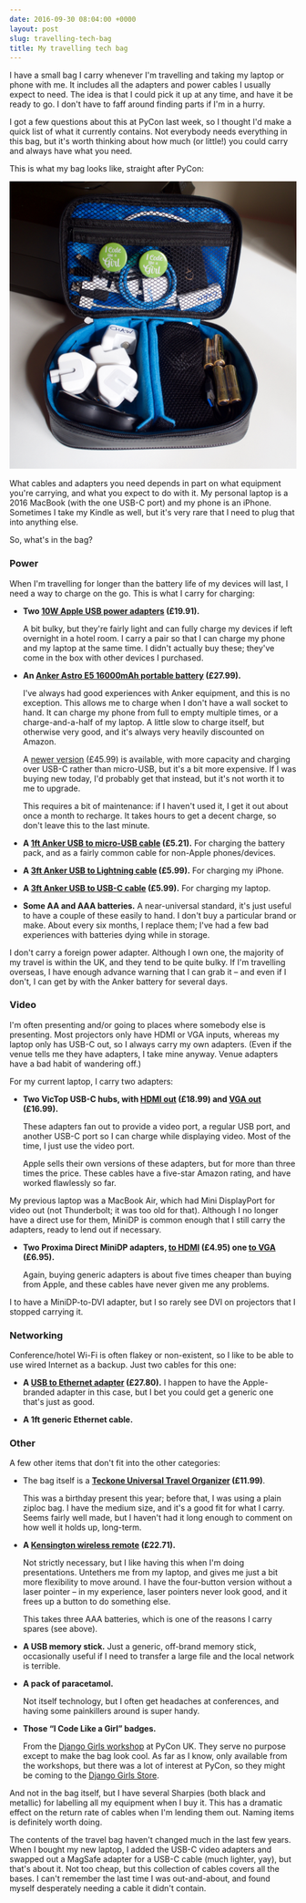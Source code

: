 ```yaml
---
date: 2016-09-30 08:04:00 +0000
layout: post
slug: travelling-tech-bag
title: My travelling tech bag
---
```


I have a small bag I carry whenever I'm travelling and taking my laptop or phone with me.
It includes all the adapters and power cables I usually expect to need.
The idea is that I could pick it up at any time, and have it be ready to go.
I don't have to faff around finding parts if I'm in a hurry.

I got a few questions about this at PyCon last week, so I thought I'd make a quick list of what it currently contains.
Not everybody needs everything in this bag, but it's worth thinking about how much (or little!) you could carry and always have what you need.

This is what my bag looks like, straight after PyCon:

![A photograph of my tech bag. A rectangular pouch with two compartments, stuffed with electronics equipment.](/images/2016/tech-bag.jpg)

<!-- summary -->

What cables and adapters you need depends in part on what equipment you're carrying, and what you expect to do with it.
My personal laptop is a 2016 MacBook (with the one USB-C port) and my phone is an iPhone.
Sometimes I take my Kindle as well, but it's very rare that I need to plug that into anything else.

So, what's in the bag?

### Power

When I'm travelling for longer than the battery life of my devices will last, I need a way to charge on the go.
This is what I carry for charging:

*   **Two [10W Apple USB power adapters][usbplug] (£19.91).**

    A bit bulky, but they're fairly light and can fully charge my devices if left overnight in a hotel room.
    I carry a pair so that I can charge my phone and my laptop at the same time.
    I didn't actually buy these; they've come in the box with other devices I purchased.

*   **An [Anker Astro E5 16000mAh portable battery][battery] (£27.99).**

    I've always had good experiences with Anker equipment, and this is no exception.
    This allows me to charge when I don't have a wall socket to hand.
    It can charge my phone from full to empty multiple times, or a charge-and-a-half of my laptop.
    A little slow to charge itself, but otherwise very good, and it's always very heavily discounted on Amazon.

    A [newer version][battery_new] (£45.99) is available, with more capacity and charging over USB-C rather than micro-USB, but it's a bit more expensive.
    If I was buying new today, I'd probably get that instead, but it's not worth it to me to upgrade.

    This requires a bit of maintenance: if I haven't used it, I get it out about once a month to recharge.
    It takes hours to get a decent charge, so don't leave this to the last minute.

*   **A [1ft Anker USB to micro-USB cable][microusb] (£5.21).**
    For charging the battery pack, and as a fairly common cable for non-Apple phones/devices.

*   **A [3ft Anker USB to Lightning cable][lightning] (£5.99).**
    For charging my iPhone.

*   **A [3ft Anker USB to USB-C cable][usbc] (£5.99).**
    For charging my laptop.

*   **Some AA and AAA batteries.**
    A near-universal standard, it's just useful to have a couple of these easily to hand.
    I don't buy a particular brand or make.
    About every six months, I replace them; I've had a few bad experiences with batteries dying while in storage.

I don't carry a foreign power adapter.
Although I own one, the majority of my travel is within the UK, and they tend to be quite bulky.
If I'm travelling overseas, I have enough advance warning that I can grab it – and even if I don't, I can get by with the Anker battery for several days.

[microusb]: https://www.amazon.co.uk/dp/B013I26P7S/ref=as_li_ss_tl?_encoding=UTF8&psc=1&linkCode=ll1&tag=alechasblo-21&linkId=e2cf049c4f69df75d937d2282902e8e7
[battery]: https://www.amazon.co.uk/Upgraded-Anker-Generation-Panasonic-Technology/dp/B00D5T3QK4/ref=as_li_ss_tl?s=electronics&ie=UTF8&qid=1474802948&sr=1-1&keywords=anker+astro+e5&linkCode=ll1&tag=alechasblo-21&linkId=838071fefaa73a71b151326b39e15d7b
[usbplug]: https://www.amazon.co.uk/Apple-Adapter-Compatible-generation-PACKAGING/dp/B017RNDH8Y/ref=as_li_ss_tl?ie=UTF8&qid=1474802452&sr=8-1&keywords=10w+apple+adapter&linkCode=ll1&tag=alechasblo-21&linkId=384325f05a537bf488827ea3beece812
[battery_new]: https://www.amazon.co.uk/Anker-PowerCore-Ultra-Compact-VoltageBoost-Technology-Black/dp/B00M0EWED0/ref=as_li_ss_tl?ie=UTF8&linkCode=ll1&tag=alechasblo-21&linkId=726816735b5f103ed194ff9058c790c1
[lightning]: https://www.amazon.co.uk/dp/B013JMBAMC/ref=as_li_ss_tl?_encoding=UTF8&th=1&linkCode=ll1&tag=alechasblo-21&linkId=e265c7ef7521f8a1a32a1f303a51189f
[usbc]: https://www.amazon.co.uk/dp/B01A6F3WHG/ref=as_li_ss_tl?_encoding=UTF8&psc=1&linkCode=ll1&tag=alechasblo-21&linkId=b3cea6566303b31e97e49b2cd62296fd

### Video

I'm often presenting and/or going to places where somebody else is presenting.
Most projectors only have HDMI or VGA inputs, whereas my laptop only has USB-C out, so I always carry my own adapters.
(Even if the venue tells me they have adapters, I take mine anyway.
Venue adapters have a bad habit of wandering off.)

For my current laptop, I carry two adapters:

*   **Two VicTop USB-C hubs, with [HDMI out][c2hdmi] (£18.99) and [VGA out][c2vga] (£16.99).**

    These adapters fan out to provide a video port, a regular USB port, and another USB-C port so I can charge while displaying video.
    Most of the time, I just use the video port.

    Apple sells their own versions of these adapters, but for more than three times the price.
    These cables have a five-star Amazon rating, and have worked flawlessly so far.

My previous laptop was a MacBook Air, which had Mini DisplayPort for video out (not Thunderbolt; it was too old for that).
Although I no longer have a direct use for them, MiniDP is common enough that I still carry the adapters, ready to lend out if necessary.

*   **Two Proxima Direct MiniDP adapters, [to HDMI][dp2hdmi] (£4.95) one [to VGA][dp2vga] (£6.95).**

    Again, buying generic adapters is about five times cheaper than buying from Apple, and these cables have never given me any problems.

I to have a MiniDP-to-DVI adapter, but I so rarely see DVI on projectors that I stopped carrying it.

[c2hdmi]: https://www.amazon.co.uk/gp/product/B01BTXD9OU/ref=as_li_ss_tl?ie=UTF8&psc=1&linkCode=ll1&tag=alechasblo-21&linkId=ffeacdceb5880cc00246b6dfc75a0b7c
[c2vga]: https://www.amazon.co.uk/gp/product/B01BTXD7II/ref=as_li_ss_tl?ie=UTF8&psc=1&linkCode=ll1&tag=alechasblo-21&linkId=785ad0785f299ba3bd741755a6abe1a5
[dp2hdmi]: https://www.amazon.co.uk/Proxima-Direct%C2%AE-Mini-Displayport-adapter/dp/B005J0XB7A/ref=as_li_ss_tl?ie=UTF8&qid=1474804603&sr=8-1&keywords=proxima+direct+mini+displayport+to+hdmi&linkCode=ll1&tag=alechasblo-21&linkId=25906400f318cf9f8b3aaeb872822d9f
[dp2vga]: https://www.amazon.co.uk/Proxima-Direct%C2%AE-Displayport-Adapter-Macbook/dp/B004PWDHWM/ref=as_li_ss_tl?ie=UTF8&qid=1474804594&sr=8-1&keywords=proxima+direct+mini+displayport+to+vga&linkCode=ll1&tag=alechasblo-21&linkId=989b58ed2143389af85a0a3533cca66c

### Networking

Conference/hotel Wi-Fi is often flakey or non-existent, so I like to be able to use wired Internet as a backup.
Just two cables for this one:

*   **A [USB to Ethernet adapter][eth] (£27.80).**
    I happen to have the Apple-branded adapter in this case, but I bet you could get a generic one that's just as good.

*   **A 1ft generic Ethernet cable.**

[eth]: https://www.amazon.co.uk/Apple-MC704LL-A-Ethernet-Adapter/dp/B00W7W9FK0/ref=as_li_ss_tl?ie=UTF8&linkCode=ll1&tag=alechasblo-21&linkId=9530c2a13fb1a7f0261f2b177f6e7630

### Other

A few other items that don't fit into the other categories:

*   The bag itself is a **[Teckone Universal Travel Organizer][bag] (£11.99)**.

    This was a birthday present this year; before that, I was using a plain ziploc bag.
    I have the medium size, and it's a good fit for what I carry.
    Seems fairly well made, but I haven't had it long enough to comment on how well it holds up, long-term.

*   **A [Kensington wireless remote][remote] (£22.71).**

    Not strictly necessary, but I like having this when I'm doing presentations.
    Untethers me from my laptop, and gives me just a bit more flexibility to move around.
    I have the four-button version without a laser pointer &ndash; in my experience, laser pointers never look good, and it frees up a button to do something else.

    This takes three AAA batteries, which is one of the reasons I carry spares (see above).

*   **A USB memory stick.**
    Just a generic, off-brand memory stick, occasionally useful if I need to transfer a large file and the local network is terrible.

*   **A pack of paracetamol.**

    Not itself technology, but I often get headaches at conferences, and having some painkillers around is super handy.

*   **Those “I Code Like a Girl” badges.**

    From the [Django Girls workshop](https://djangogirls.org) at PyCon UK.
    They serve no purpose except to make the bag look cool.
    As far as I know, only available from the workshops, but there was a lot of interest at PyCon, so they might be coming to the [Django Girls Store](https://store.djangogirls.org).

And not in the bag itself, but I have several Sharpies (both black and metallic) for labelling all my equipment when I buy it.
This has a dramatic effect on the return rate of cables when I'm lending them out.
Naming items is definitely worth doing.

The contents of the travel bag haven't changed much in the last few years.
When I bought my new laptop, I added the USB-C video adapters and swapped out a MagSafe adapter for a USB-C cable (much lighter, yay), but that's about it.
Not too cheap, but this collection of cables covers all the bases.
I can't remember the last time I was out-and-about, and found myself desperately needing a cable it didn't contain.

[remote]: https://www.amazon.co.uk/Kensington-2-4-Wireless-Laser-Projector/dp/B003R6RDZO/ref=as_li_ss_tl?s=electronics&ie=UTF8&qid=1474807599&sr=1-1&keywords=kensington+remote&linkCode=ll1&tag=alechasblo-21&linkId=f7b92193050acab9516fa17956b7e1be
[bag]: https://www.amazon.co.uk/dp/B00XVVRFTO/ref=as_li_ss_tl?_encoding=UTF8&colid=2D6MXZQNNI0N9&coliid=I3JBQXU44O07X6&psc=1&linkCode=ll1&tag=alechasblo-21&linkId=822bf2f4b76ea01487d218774a5eb0ce